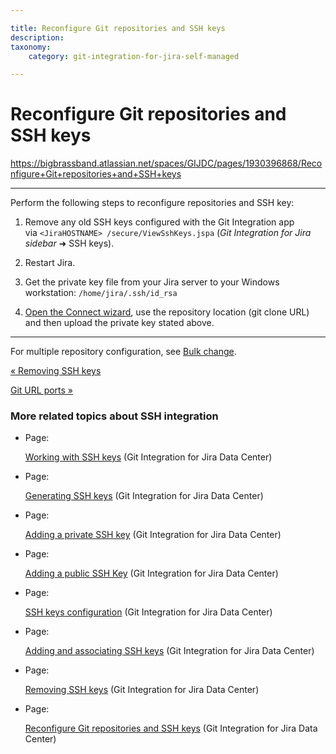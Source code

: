 ```yaml
---

title: Reconfigure Git repositories and SSH keys
description:
taxonomy:
    category: git-integration-for-jira-self-managed

---
```


# Reconfigure Git repositories and SSH keys

<https://bigbrassband.atlassian.net/spaces/GIJDC/pages/1930396868/Reconfigure+Git+repositories+and+SSH+keys>

* * *

Perform the following steps to reconfigure repositories and SSH key:

1.  Remove any old SSH keys configured with the Git Integration app via `<JiraHOSTNAME> /secure/ViewSshKeys.jspa` (_Git Integration for Jira sidebar_ ➜ SSH keys).

2.  Restart Jira.

3.  Get the private key file from your Jira server to your Windows workstation: `/home/jira/.ssh/id_rsa`

4.  [Open the Connect wizard](/wiki/spaces/GIJDC/pages/1930397090/Using+the+Connect+Repository+wizard), use the repository location (git clone URL) and then upload the private key stated above.


* * *

For multiple repository configuration, see [Bulk change](/git-integration-for-jira-self-managed/Bulk-change).

[« Removing SSH keys](/wiki/spaces/GIJDC/pages/1930396835/Removing+SSH+keys)

[Git URL ports »](/wiki/spaces/GIJDC/pages/1930396890/Git+URL+ports)

### More related topics about SSH integration

*   Page:

    [Working with SSH keys](/wiki/spaces/GIJDC/pages/1930396577/Working+with+SSH+keys) (Git Integration for Jira Data Center)

*   Page:

    [Generating SSH keys](/wiki/spaces/GIJDC/pages/1930396609/Generating+SSH+keys) (Git Integration for Jira Data Center)

*   Page:

    [Adding a private SSH key](/wiki/spaces/GIJDC/pages/1930396698/Adding+a+private+SSH+key) (Git Integration for Jira Data Center)

*   Page:

    [Adding a public SSH Key](/wiki/spaces/GIJDC/pages/1930396728/Adding+a+public+SSH+Key) (Git Integration for Jira Data Center)

*   Page:

    [SSH keys configuration](/wiki/spaces/GIJDC/pages/1930396746/SSH+keys+configuration) (Git Integration for Jira Data Center)

*   Page:

    [Adding and associating SSH keys](/wiki/spaces/GIJDC/pages/1930396771/Adding+and+associating+SSH+keys) (Git Integration for Jira Data Center)

*   Page:

    [Removing SSH keys](/wiki/spaces/GIJDC/pages/1930396835/Removing+SSH+keys) (Git Integration for Jira Data Center)

*   Page:

    [Reconfigure Git repositories and SSH keys](/wiki/spaces/GIJDC/pages/1930396868/Reconfigure+Git+repositories+and+SSH+keys) (Git Integration for Jira Data Center)